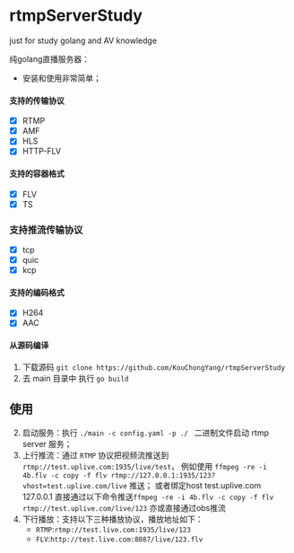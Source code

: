 # rtmpServerStudy
just for study golang and AV knowledge

纯golang直播服务器：
- 安装和使用非常简单；

#### 支持的传输协议
- [x] RTMP
- [x] AMF
- [x] HLS
- [x] HTTP-FLV

#### 支持的容器格式
- [x] FLV
- [x] TS

### 支持推流传输协议
- [x] tcp
- [x] quic
- [x] kcp

#### 支持的编码格式
- [x] H264
- [x] AAC

#### 从源码编译
1. 下载源码 `git clone https://github.com/KouChongYang/rtmpServerStudy`
2. 去 main 目录中 执行 `go build`

## 使用
2. 启动服务：执行 `./main -c config.yaml -p ./ ` 二进制文件启动 rtmp server 服务；
3. 上行推流：通过 `RTMP` 协议把视频流推送到 `rtmp://test.uplive.com:1935/live/test`，
例如使用 `ffmpeg -re -i 4b.flv -c copy -f flv rtmp://127.0.0.1:1935/123?vhost=test.uplive.com/live` 推送；
或者绑定host test.uplive.com 127.0.0.1 直接通过以下命令推送`ffmpeg -re -i 4b.flv -c copy -f flv rtmp://test.uplive.com/live/123`
亦或直接通过obs推流
4. 下行播放：支持以下三种播放协议，播放地址如下：
    - `RTMP`:`rtmp://test.live.com:1935/live/123`
    - `FLV`:`http://test.live.com:8087/live/123.flv`